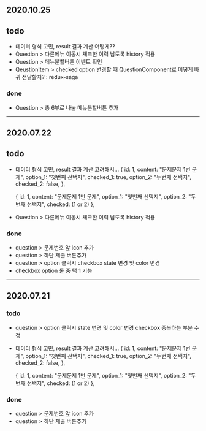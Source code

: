 
## 2020.10.25
## todo

- 데이터 형식 고민, result 결과 계산 어떻게??
- Question > 다른메뉴 이동시 체크한 이력 남도록 history 적용
- Question > 메뉴분할버튼 이벤트 확인
- QeustionItem > checked option 변경할 때 QuestionComponent로 어떻게 바꿔 전달할지? : redux-saga

### done
- Question > 총 6부로 나눌 메뉴분할버튼 추가

---

## 2020.07.22
## todo

- 데이터 형식 고민, result 결과 계산 고려해서...
    {
      id: 1,
      content: "문제문제 1번 문제",
      option_1: "첫번째 선택지",
      checked_1: true,
      option_2: "두번째 선택지",
      checked_2: false,
    },

    {
      id: 1,
      content: "문제문제 1번 문제",
      option_1: "첫번째 선택지",
      option_2: "두번째 선택지",
      checked: (1 or 2)
    },
- Question > 다른메뉴 이동시 체크한 이력 남도록 history 적용

### done
- question > 문제번호 앞 icon 추가
- question > 하단 제출 버튼추가
- question > option 클릭시 checkbox state 변경 및 color 변경
- checkbox option 둘 중 택 1 기능

---

## 2020.07.21
### todo
- question > option 클릭시 state 변경 및 color 변경 checkbox 중복하는 부분 수정
- 데이터 형식 고민, result 결과 계산 고려해서...
    {
      id: 1,
      content: "문제문제 1번 문제",
      option_1: "첫번째 선택지",
      checked_1: true,
      option_2: "두번째 선택지",
      checked_2: false,
    },

    {
      id: 1,
      content: "문제문제 1번 문제",
      option_1: "첫번째 선택지",
      option_2: "두번째 선택지",
      checked: (1 or 2)
    },
### done
- question > 문제번호 앞 icon 추가
- question > 하단 제출 버튼추가

